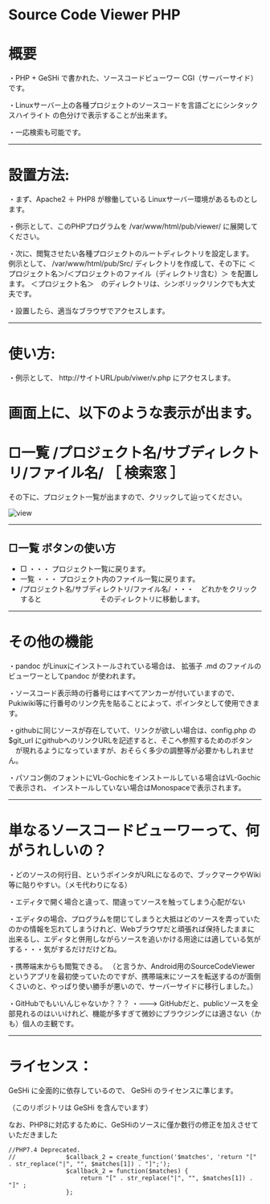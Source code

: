 # Source Code Viewer PHP

# 概要

・PHP + GeSHi で書かれた、ソースコードビューワー CGI（サーバーサイド）です。

・Linuxサーバー上の各種プロジェクトのソースコードを言語ごとにシンタックスハイライト
の色分けで表示することが出来ます。

・一応検索も可能です。

-----------------------------------------------------
# 設置方法:

・まず、Apache2 ＋ PHP8 が稼働している Linuxサーバー環境があるものとします。

・例示として、このPHPプログラムを
  /var/www/html/pub/viewer/ 
  に展開してください。

・次に、閲覧させたい各種プロジェクトのルートディレクトリを設定します。
  例示として、
  /var/www/html/pub/Src/
  ディレクトリを作成して、その下に
    ＜プロジェクト名＞/＜プロジェクトのファイル（ディレクトリ含む）＞
  を配置します。
    ＜プロジェクト名＞　のディレクトリは、シンボリックリンクでも大丈夫です。

・設置したら、適当なブラウザでアクセスします。

-----------------------------------------------------
# 使い方:
・例示として、
  http://サイトURL/pub/viwer/v.php にアクセスします。


画面上に、以下のような表示が出ます。
================================================================
□一覧  /プロジェクト名/サブディレクトリ/ファイル名/  ［ 検索窓 ］
================================================================
その下に、プロジェクト一覧が出ますので、クリックして辿ってください。

![view](https://github.com/iruka-/SourceViewerPHP/assets/5227847/9c9f0c9b-c5e4-4e74-acc9-27251a437565)


-----------------------
□一覧   ボタンの使い方
-----------------------

-   □   ・・・ プロジェクト一覧に戻ります。
-   一覧 ・・・ プロジェクト内のファイル一覧に戻ります。
-   /プロジェクト名/サブディレクトリ/ファイル名/ ・・・　どれかをクリックすると
　　　　　　　　そのディレクトリに移動します。

   
-----------------------------------------------------
# その他の機能

・pandoc がLinuxにインストールされている場合は、
拡張子 .md のファイルのビューワーとしてpandoc が使われます。

・ソースコード表示時の行番号にはすべてアンカーが付いていますので、
Pukiwiki等に行番号のリンク先を貼ることによって、ポインタとして使用できます。

・githubに同じソースが存在していて、リンクが欲しい場合は、config.php の
  $git_url にgithubへのリンクURLを記述すると、そこへ参照するためのボタン
　が現れるようになっていますが、おそらく多少の調整等が必要かもしれません。

・パソコン側のフォントにVL-Gochicをインストールしている場合はVL-Gochicで表示され、
インストールしていない場合はMonospaceで表示されます。

-----------------------------------------------------
# 単なるソースコードビューワーって、何がうれしいの？

・どのソースの何行目、というポインタがURLになるので、ブックマークやWiki等に貼りやすい。（メモ代わりになる）

・エディタで開く場合と違って、間違ってソースを触ってしまう心配がない

・エディタの場合、プログラムを閉じてしまうと大抵はどのソースを弄っていたのかの情報を忘れてしまうけれど、Webブラウザだと頑張れば保持したままに出来るし、エディタと併用しながらソースを追いかける用途には適している気がする・・・気がするだけだけどね。

・携帯端末からも閲覧できる。
（と言うか、Android用のSourceCodeViewerというアプリを最初使っていたのですが、携帯端末にソースを転送するのが面倒くさいのと、やっぱり使い勝手が悪いので、サーバーサイドに移行しました。）

・GitHubでもいいんじゃないか？？？
・---> GitHubだと、publicソースを全部見れるのはいいけれど、機能が多すぎて微妙にブラウジングには適さない（かも）個人の主観です。

-----------------------------------------------------
# ライセンス：

 GeSHi に全面的に依存しているので、 GeSHi のライセンスに準じます。

（このリポジトリは GeSHi を含んでいます）

なお、PHP8に対応するために、GeSHiのソースに僅か数行の修正を加えさせていただきました

```
//PHP7.4 Deprecated.
//              $callback_2 = create_function('$matches', 'return "[" . str_replace("|", "", $matches[1]) . "]";');
                $callback_2 = function($matches) {
					return "[" . str_replace("|", "", $matches[1]) . "]" ;
				};
```
